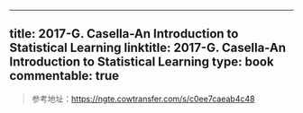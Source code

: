 
---
title: 2017-G. Casella-An Introduction to Statistical Learning
linktitle: 2017-G. Casella-An Introduction to Statistical Learning
type: book
commentable: true
---

> 参考地址：https://ngte.cowtransfer.com/s/c0ee7caeab4c48

    